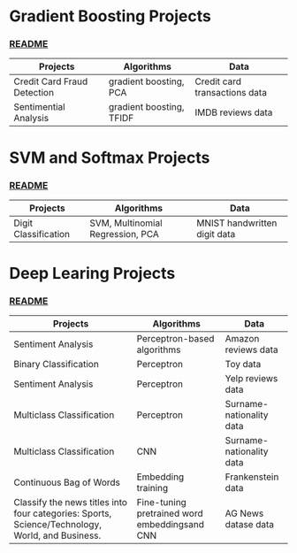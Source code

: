 # Gradient Boosting Projects 
### [README](https://github.com/houzhj/Machine_Learning/blob/main/README_gradient_boosting.md)

| **Projects**                | **Algorithms**           | **Data**     |
|-----------------------------|--------------------------|--------------|
| Credit Card Fraud Detection | gradient boosting, PCA   | Credit card transactions data|
| Sentimential Analysis       | gradient boosting, TFIDF | IMDB reviews data |

# SVM and Softmax Projects
### [README](https://github.com/houzhj/Machine_Learning/blob/main/README_SVM_Softmax.md)

| **Projects**                | **Algorithms**           | **Data**     |
|-----------------------------|--------------------------|--------------|
| Digit Classification | SVM, Multinomial Regression, PCA | MNIST handwritten digit data|



# Deep Learing Projects
### [README](https://github.com/houzhj/Machine_Learning/blob/main/README_deep_learning.md)


| **Projects**                | **Algorithms**           | **Data**     |
|-----------------------------|--------------------------|--------------|
| Sentiment Analysis          | Perceptron-based algorithms   |  Amazon reviews data|
| Binary Classification       | Perceptron                    |  Toy data    |
| Sentiment Analysis          | Perceptron                    |  Yelp reviews data|
| Multiclass Classification   | Perceptron                    |  Surname-nationality data|
| Multiclass Classification   | CNN                           |  Surname-nationality data|
| Continuous Bag of Words     | Embedding training                   |  Frankenstein data|
| Classify the news titles into four categories: Sports, Science/Technology, World, and Business.   | Fine-tuning pretrained word embeddingsand CNN                   |  AG News datase data|

